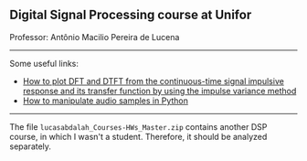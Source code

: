 ## Digital Signal Processing course at Unifor

Professor: Antônio Macilio Pereira de Lucena

---

Some useful links:
- [How to plot DFT and DTFT from the continuous-time signal impulsive response and its transfer function by using the impulse variance method][1]
- [How to manipulate audio samples in Python][2]

---

The file `lucasabdalah_Courses-HWs_Master.zip` contains another DSP course, in which I wasn't a student. Therefore, it should be analyzed separately.


[1]: https://dsp.stackexchange.com/questions/87862/gaussian-filter-plotting-dtft-and-dft-by-hand-from-the-continuous-time-impuls/87864#87864
[2]: https://stackoverflow.com/questions/2060628/reading-wav-files-in-python/71055808#71055808